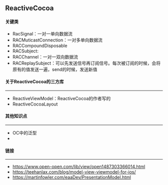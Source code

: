 ## ReactiveCocoa

#### 关键类

- RacSignal：一对一单向数据流
- RACMuticastConnection：一对多单向数据流
- RACCompoundDisposable
- RACSubject:
- RACChannel：一对一双向数据流
- RACReplaySubject：可以先发送信号再订阅信号。每次被订阅的时候，会将原有的值发送一遍，send的时候，发送新值



#### 关于ReactiveCocoa的三方库

------

- ReactiveViewModel：ReactiveCocoa的作者写的
- ReactiveCocoaLayout





#### 其他知识点

------

- OC中的泛型
- 

#### 链接

----

- https://www.open-open.com/lib/view/open1487303366014.html
- https://teehanlax.com/blog/model-view-viewmodel-for-ios/
- https://martinfowler.com/eaaDev/PresentationModel.html
